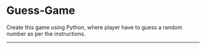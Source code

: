 # Guess-Game


Create this game using Python, where player have to guess a random number as per the instructions.

-----------------------------------------------------------------------------------------------------------------------

